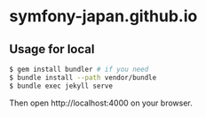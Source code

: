 # symfony-japan.github.io

## Usage for local

```bash
$ gem install bundler # if you need
$ bundle install --path vendor/bundle
$ bundle exec jekyll serve
```

Then open http://localhost:4000 on your browser.
